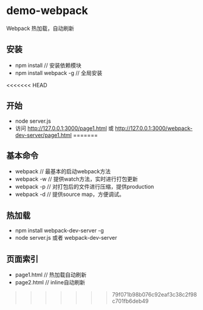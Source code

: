 # demo-webpack #

Webpack 热加载，自动刷新

## 安装 ##
- npm install // 安装依赖模块
- npm install webpack -g // 全局安装

<<<<<<< HEAD
## 开始 ##
- node server.js
- 访问 http://127.0.0.1:3000/page1.html 或 http://127.0.0.1:3000/webpack-dev-server/page1.html
=======
## 基本命令 ##
- webpack // 最基本的启动webpack方法
- webpack -w // 提供watch方法，实时进行打包更新
- webpack -p // 对打包后的文件进行压缩，提供production
- webpack -d // 提供source map，方便调试。

## 热加载 ##
- npm install webpack-dev-server -g
- node server.js 或者 webpack-dev-server

## 页面索引 ##
- page1.html // 热加载自动刷新
- page2.html // inline自动刷新
>>>>>>> 79f071b98b076c92eaf3c38c2f98c701fb6deb49
